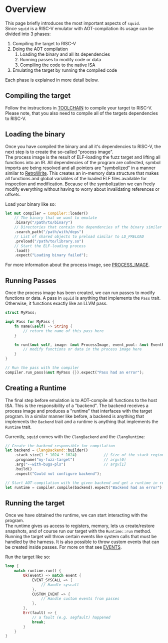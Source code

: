 # Overview

This page briefly introduces the most important aspects of `squid`.   
Since `squid` is a RISC-V emulator with AOT-compilation its usage can be divided into 3 phases:

1. Compiling the target to RISC-V
2. Doing the AOT compilation
    1. Loading the binary and all its dependencies
    2. Running passes to modify code or data
    3. Compiling the code to the native ISA
3. Emulating the target by running the compiled code

Each phase is explained in more detail below.

## Compiling the target
Follow the instructions in [TOOLCHAIN](./TOOLCHAIN.md) to compile your target to RISC-V.
Please note, that you also need to compile all of the targets dependencies to RISC-V.

## Loading the binary
Once you have compiled the binary and all it's dependencies to RISC-V, the next step is to create the so-called "process image".   
The process image is the result of ELF-loading the fuzz target and lifting all functions into an IR.
All dependencies of the program are collected, symbol imports are being resolved and all pointers are "symbolized" in
a manner similar to [RetroWrite](https://github.com/HexHive/RetroWrite).
This creates an in-memory data structure that makes all functions and global variables of the loaded ELF files available for
inspection and modification. Because of the symbolization we can freely modify everything without having to worry about
invalidating references or offsets.

Load your binary like so:
```rs
let mut compiler = Compiler::loader()
    // The binary that we want to emulate
    .binary("/path/to/binary")
    // Directories that contain the dependencies of the binary similar to LD_LIBRARY_PATH
    .search_path("/path/with/deps")
    // List of shared objects to preload similar to LD_PRELOAD
    .preload("/path/to/library.so")
    // Start the ELF-loading process
    .load()
    .expect("Loading binary failed");
```

For more information about the process image, see [PROCESS\_IMAGE](./PROCESS_IMAGE/).

## Running Passes
Once the process image has been created, we can run passes to modify functions or data. 
A pass in `squid` is anything that implements the `Pass` trait. Otherwise, it functions exactly
like an LLVM pass.

```rs
struct MyPass;

impl Pass for MyPass {
    fn name(&self) -> String {
        // return the name of this pass here
    }

    fn run(&mut self, image: &mut ProcessImage, event_pool: &mut EventPool, logger: &Logger) -> Result<(), String> {
        // modify functions or data in the process image here
    }
}

// Run the pass with the compiler
compiler.run_pass(&mut MyPass {}).expect("Pass had an error");
```

## Creating a Runtime
The final step before emulation is to AOT-compile all functions to the host ISA.
This is the responsibility of a "backend".
The backend receives a process image and produces a "runtime" that interfaces with the target program. 
In a similar manner like before, a backend is anything that implements the `Backend` trait and a runtime
is anything that implements the `Runtime` trait.

Currently, `squid` comes with the `ClangBackend` and the `ClangRuntime`:
```rs
// Create the backend responsible for compilation
let backend = ClangBackend::builder()
    .stack_size(1 * 1024 * 1024)            // Size of the stack region
    .progname("my-fuzz-target")             // argv[0]
    .arg("--with-bugs-pls")                 // argv[1]
    .build()
    .expect("Could not configure backend");

// Start AOT-compilation with the given backend and get a runtime in return
let runtime = compiler.compile(backend).expect("Backend had an error");
```

## Running the target
Once we have obtained the runtime, we can start interacting with the program.    
The runtime gives us access to registers, memory, lets us create/restore snapshots,
and of course run our target with the `Runtime::run` method.   
Running the target will throw certain events like system calls that
must be handled by the harness.
It is also possible to throw custom events that can be created inside passes.
For more on that see [EVENTS](./EVENTS.md).

Run the target like so:
```rs
loop {
    match runtime.run() {
        Ok(event) => match event {
            EVENT_SYSCALL => {
                // Handle syscall
            },
            CUSTOM_EVENT => {
                // Handle custom events from passes
            },
        },
        Err(fault) => {
            // a fault (e.g. segfault) happened
            break;
        }
    }
}
```

